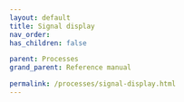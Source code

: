 ```yaml
---
layout: default
title: Signal display
nav_order:
has_children: false

parent: Processes
grand_parent: Reference manual

permalink: /processes/signal-display.html
---
```


